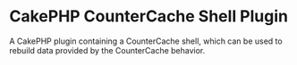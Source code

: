 # CakePHP CounterCache Shell Plugin

A CakePHP plugin containing a CounterCache shell, which can be used to rebuild data provided by the CounterCache behavior.

